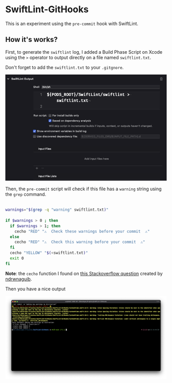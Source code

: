 # SwiftLint-GitHooks

This is an experiment using the `pre-commit` hook with SwiftLint. 

## How it's works?

First, to generate the `swiftlint` log, I added a Build Phase Script on Xcode using the `>` operator to output directly on a file named `swiftlint.txt`.

Don't forget to add the `swiftlint.txt` to your `.gitgnore`.

![](/buildphase.png)

Then, the `pre-commit` script will check if this file has a `warning` string using the `grep` command.

```bash

warnings="$(grep -q "warning" swiftlint.txt)"

if $warnings > 0 ; then
  if $warnings > 1; then
    cecho "RED" "⚠️  Check these warnings before your commit  ⚠️"
  else
    cecho "RED" "⚠️  Check this warning before your commit  ⚠️"
  fi
  cecho "YELLOW" "$(<swiftlint.txt)"
  exit 0
fi

```

**Note**:  the `cecho` function I found on [this Stackoverflow question](https://stackoverflow.com/a/53463162/2773779) created by [ndrwnaguib](https://github.com/ndrwnaguib).

Then you have a nice output

![](/terminal.png)
